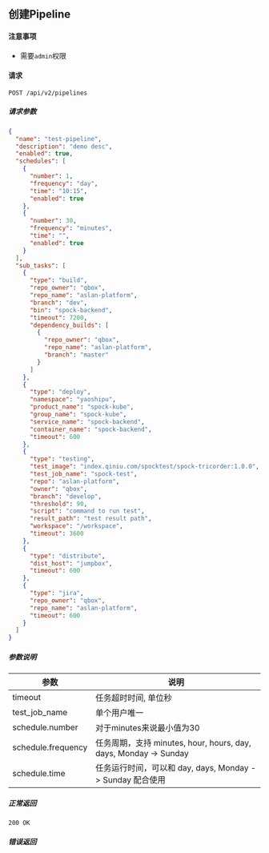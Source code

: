 ## 创建Pipeline

#### 注意事项

- 需要`admin`权限

#### 请求

```
POST /api/v2/pipelines
```

##### 请求参数

```json
{
  "name": "test-pipeline",
  "description": "demo desc",
  "enabled": true,
  "schedules": [
    {
      "number": 1,
      "frequency": "day",
      "time": "10:15",
      "enabled": true
    },
    {
      "number": 30,
      "frequency": "minutes",
      "time": "",
      "enabled": true
    }
  ],
  "sub_tasks": [
    {
      "type": "build",
      "repo_owner": "qbox",
      "repo_name": "aslan-platform",
      "branch": "dev",
      "bin": "spock-backend",
      "timeout": 7200,
      "dependency_builds": [
        {
          "repo_owner": "qbox",
          "repo_name": "aslan-platform",
          "branch": "master"
        }
      ]
    },
    {
      "type": "deploy",
      "namespace": "yaoshipu",
      "product_name": "spock-kube",
      "group_name": "spock-kube",
      "service_name": "spock-backend",
      "container_name": "spock-backend",
      "timeout": 600
    },
    {
      "type": "testing",
      "test_image": "index.qiniu.com/spocktest/spock-tricorder:1.0.0",
      "test_job_name": "spock-test",
      "repo": "aslan-platform",
      "owner": "qbox",
      "branch": "develop",
      "threshold": 90,
      "script": "command to run test",
      "result_path": "test result path",
      "workspace": "/workspace",
      "timeout": 3600
    },
    {
      "type": "distribute",
      "dist_host": "jumpbox",
      "timeout": 600
    },
    {
      "type": "jira",
      "repo_owner": "qbox",
      "repo_name": "aslan-platform",
      "timeout": 600
    }
  ]
}
```

##### 参数说明

|参数|说明|
|---|---|
|timeout|任务超时时间, 单位秒|
|test_job_name|单个用户唯一|
|schedule.number|对于minutes来说最小值为30|
|schedule.frequency|任务周期，支持 minutes, hour, hours, day, days, Monday -> Sunday|
|schedule.time|任务运行时间，可以和 day, days, Monday -> Sunday 配合使用|

##### 正常返回

```
200 OK
```

##### 错误返回
